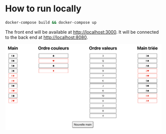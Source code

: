 # How to run locally

```bash
docker-compose build && docker-compose up
```

The front end will be available at [http://localhost:3000](http://localhost:3000).
It will be connected to the back end at [http://localhost:8080](http://localhost:8080).

![Screenshot](screencap.png)